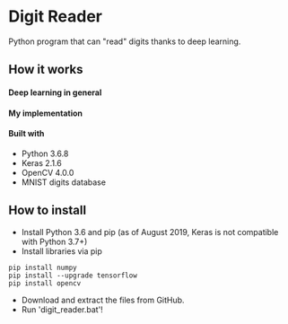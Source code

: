 # Digit Reader
Python program that can "read" digits thanks to deep learning.

## How it works
#### Deep learning in general

#### My implementation

#### Built with
- Python 3.6.8
- Keras 2.1.6
- OpenCV 4.0.0
- MNIST digits database

## How to install
- Install Python 3.6 and pip (as of August 2019, Keras is not compatible with Python 3.7+)
- Install libraries via pip
```
pip install numpy
pip install --upgrade tensorflow
pip install opencv
```
- Download and extract the files from GitHub.
- Run 'digit_reader.bat'!
